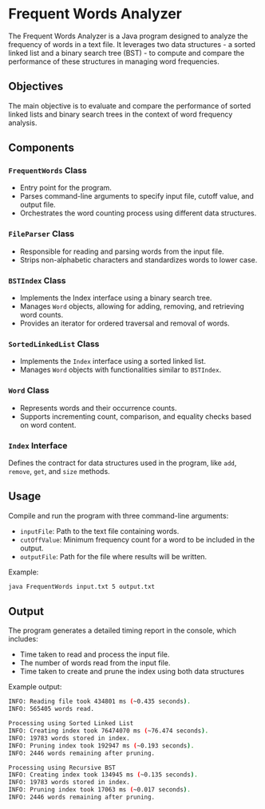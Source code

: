 # Frequent Words Analyzer 

The Frequent Words Analyzer is a Java program designed to analyze the frequency of words in a text file. It leverages two data structures - a sorted linked list and a binary search tree (BST) - to compute and compare the performance of these structures in managing word frequencies.

## Objectives
The main objective is to evaluate and compare the performance of sorted linked lists and binary search trees in the context of word frequency analysis.

## Components
### `FrequentWords` Class

* Entry point for the program.
* Parses command-line arguments to specify input file, cutoff value, and output file.
* Orchestrates the word counting process using different data structures.

### `FileParser` Class
* Responsible for reading and parsing words from the input file.
* Strips non-alphabetic characters and standardizes words to lower case.

### `BSTIndex` Class
* Implements the Index interface using a binary search tree.
* Manages `Word` objects, allowing for adding, removing, and retrieving word counts.
* Provides an iterator for ordered traversal and removal of words.

### `SortedLinkedList` Class
* Implements the `Index` interface using a sorted linked list.
* Manages `Word` objects with functionalities similar to `BSTIndex`.

### `Word` Class
* Represents words and their occurrence counts.
* Supports incrementing count, comparison, and equality checks based on word content.

### `Index` Interface
Defines the contract for data structures used in the program, like `add`, `remove`, `get`, and `size` methods.

## Usage
Compile and run the program with three command-line arguments:
* `inputFile`: Path to the text file containing words.
* `cutOffValue`: Minimum frequency count for a word to be included in the output.
* `outputFile`: Path for the file where results will be written.

Example: 
```bash
java FrequentWords input.txt 5 output.txt
```

## Output 
The program generates a detailed timing report in the console, which includes:
* Time taken to read and process the input file.
* The number of words read from the input file.
* Time taken to create and prune the index using both data structures

Example output:
```bash
INFO: Reading file took 434801 ms (~0.435 seconds).
INFO: 565405 words read.

Processing using Sorted Linked List
INFO: Creating index took 76474070 ms (~76.474 seconds).
INFO: 19783 words stored in index.
INFO: Pruning index took 192947 ms (~0.193 seconds).
INFO: 2446 words remaining after pruning.

Processing using Recursive BST
INFO: Creating index took 134945 ms (~0.135 seconds).
INFO: 19783 words stored in index.
INFO: Pruning index took 17063 ms (~0.017 seconds).
INFO: 2446 words remaining after pruning.
```
